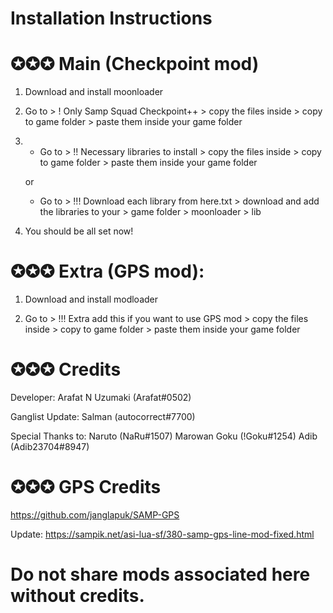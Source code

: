 # Installation Instructions

# ✪✪✪ Main (Checkpoint mod)

1. Download and install moonloader

2. Go to > ! Only Samp Squad Checkpoint++ > copy the files inside > copy to game folder > paste them inside your game folder

3.
	- Go to > !! Necessary libraries to install > copy the files inside > copy to game folder > paste them inside your game folder
	
	or

	- Go to > !!! Download each library from here.txt > download and add the libraries to your > game folder > moonloader > lib

4. You should be all set now!





# ✪✪✪ Extra (GPS mod):

1. Download and install modloader

2. Go to > !!! Extra add this if you want to use GPS mod > copy the files inside > copy to game folder > paste them inside your game folder




# ✪✪✪ Credits

Developer: Arafat N Uzumaki (Arafat#0502)

Ganglist Update: Salman (autocorrect#7700)

Special Thanks to: Naruto (NaRu#1507) Marowan Goku (!Goku#1254) Adib (Adib23704#8947)



# ✪✪✪ GPS Credits
https://github.com/janglapuk/SAMP-GPS

Update: https://sampik.net/asi-lua-sf/380-samp-gps-line-mod-fixed.html



# Do not share mods associated here without credits.
